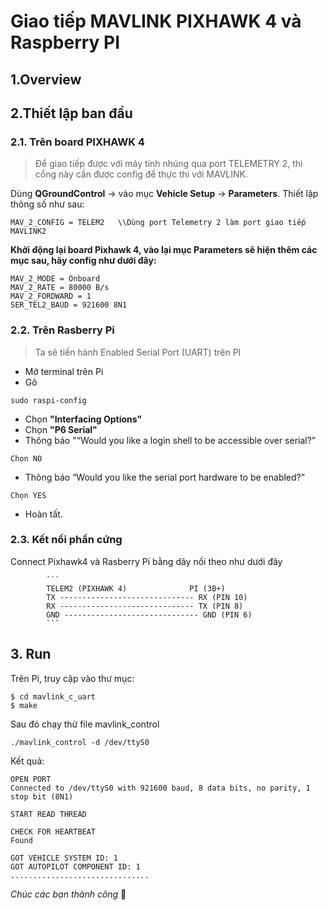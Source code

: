

# Giao tiếp MAVLINK PIXHAWK 4 và Raspberry PI

## 1.Overview

## 2.Thiết lập ban đầu
### 2.1. Trên board PIXHAWK 4
> Để giao tiếp được với máy tính nhúng qua port TELEMETRY 2, thì cổng này cần được config để thực thi với MAVLINK.

Dùng **QGroundControl** -> vào mục **Vehicle Setup** -> **Parameters**. Thiết lập thông số như sau:
```
MAV_2_CONFIG = TELEM2   \\Dùng port Telemetry 2 làm port giao tiếp MAVLINK2
```
**Khởi động lại board Pixhawk 4, vào lại mục Parameters sẽ hiện thêm các mục sau, hãy config như dưới đây:**
```
MAV_2_MODE = Onboard
MAV_2_RATE = 80000 B/s
MAV_2_FORDWARD = 1
SER_TEL2_BAUD = 921600 8N1
```


### 2.2. Trên Rasberry Pi
> Ta sẽ tiến hành Enabled Serial Port (UART) trên PI

- Mở terminal trên Pi
- Gõ
```
sudo raspi-config
```
- Chọn **"Interfacing Options"**
- Chọn **"P6 Serial"**
- Thông báo "“Would you like a login shell to be accessible over serial?”
```
Chọn NO
```
- Thông báo “Would you like the serial port hardware to be enabled?”
```
Chọn YES
```
- Hoàn tất.



### 2.3. Kết nối phần cứng
Connect Pixhawk4 và Rasberry Pi bằng dây nối theo như dưới đây
            
            ```
            TELEM2 (PIXHAWK 4)              PI (3B+)
            TX ------------------------------ RX (PIN 10)
            RX ------------------------------ TX (PIN 8)
            GND ------------------------------ GND (PIN 6)
            ```



## 3. Run
Trên Pi, truy cập vào thư mục:
```
$ cd mavlink_c_uart
$ make
```
Sau đó chạy thử file mavlink_control
```
./mavlink_control -d /dev/ttyS0
```

Kết quả:
```
OPEN PORT
Connected to /dev/ttyS0 with 921600 baud, 8 data bits, no parity, 1 stop bit (8N1)

START READ THREAD 

CHECK FOR HEARTBEAT
Found

GOT VEHICLE SYSTEM ID: 1
GOT AUTOPILOT COMPONENT ID: 1
...............................

```

_Chúc các bạn thành công_ :penguin:
